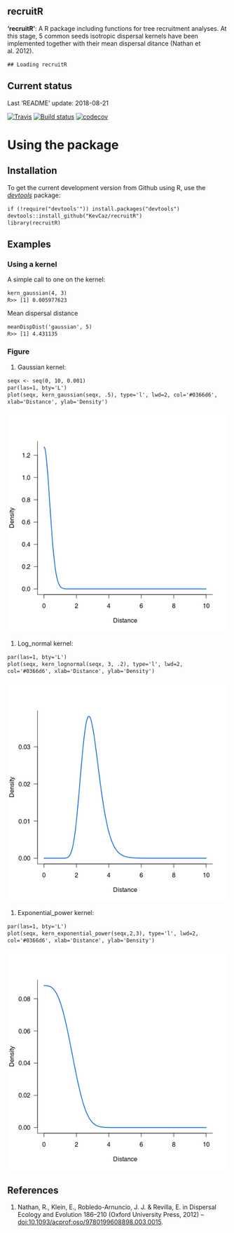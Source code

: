 recruitR
--------

**‘recruitR’**: A R package including functions for tree recruitment
analyses. At this stage, 5 common seeds isotropic dispersal kernels have
been implemented together with their mean dispersal ditance (Nathan et
al. 2012).

    ## Loading recruitR

Current status
--------------

Last ‘README’ update: 2018-08-21

[![Travis](https://travis-ci.org/KevCaz/recruitR.svg?branch=master)](https://travis-ci.org/KevCaz/recruitR)
[![Build
status](https://ci.appveyor.com/api/projects/status/sk3sbvusvcyy0at0?svg=true)](https://ci.appveyor.com/project/KevCaz/recruitr/build/1.0.7)
[![codecov](https://codecov.io/gh/KevCaz/recruitR/branch/master/graphs/badge.svg)](https://codecov.io/gh/KevCaz/recruitR)

Using the package
=================

Installation
------------

To get the current development version from Github using R, use the
[*devtools*](http://cran.r-project.org/web/packages/devtools/index.html)
package:

    if (!require("devtools'")) install.packages("devtools")
    devtools::install_github("KevCaz/recruitR")
    library(recruitR)

Examples
--------

### Using a kernel

A simple call to one on the kernel:

    kern_gaussian(4, 3)
    R>> [1] 0.005977623

Mean dispersal distance

    meanDispDist('gaussian', 5)
    R>> [1] 4.431135

### Figure

1.  Gaussian kernel:

<!-- -->

    seqx <- seq(0, 10, 0.001)
    par(las=1, bty='L')
    plot(seqx, kern_gaussian(seqx, .5), type='l', lwd=2, col='#0366d6', xlab='Distance', ylab='Density')

![](inst/unnamed-chunk-4-1.png)

1.  Log\_normal kernel:

<!-- -->

    par(las=1, bty='L')
    plot(seqx, kern_lognormal(seqx, 3, .2), type='l', lwd=2, col='#0366d6', xlab='Distance', ylab='Density')

![](inst/unnamed-chunk-5-1.png)

1.  Exponential\_power kernel:

<!-- -->

    par(las=1, bty='L')
    plot(seqx, kern_exponential_power(seqx,2,3), type='l', lwd=2, col='#0366d6', xlab='Distance', ylab='Density')

![](inst/unnamed-chunk-6-1.png)

References
----------

1.  Nathan, R., Klein, E., Robledo-Arnuncio, J. J. & Revilla, E. in
    Dispersal Ecology and Evolution 186–210 (Oxford University
    Press, 2012) –
    [doi:10.1093/acprof:oso/9780199608898.003.0015](https://doi.org/10.1093/acprof:oso/9780199608898.003.0015).
